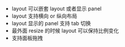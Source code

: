 -   layout 可以嵌套 layout 或者显示 panel
-   layout 支持横向 or 纵向布局
-   layout 显示的 panel 支持 tab 切换
-   最外面 resize 的时候 layout 可以保持比例变化
-   支持面板拖拽
